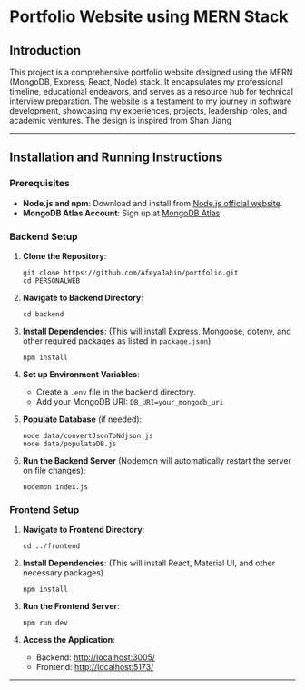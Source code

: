 
# Portfolio Website using MERN Stack




## Introduction

This project is a comprehensive portfolio website designed using the MERN (MongoDB, Express, React, Node) stack. It encapsulates my professional timeline, educational endeavors, and serves as a resource hub for technical interview preparation. The website is a testament to my journey in software development, showcasing my experiences, projects, leadership roles, and academic ventures. The design is inspired from Shan Jiang

---

## Installation and Running Instructions

### Prerequisites

- **Node.js and npm**: Download and install from [Node.js official website](https://nodejs.org/).
- **MongoDB Atlas Account**: Sign up at [MongoDB Atlas](https://www.mongodb.com/cloud/atlas).

### Backend Setup

1. **Clone the Repository**: 
   ```
   git clone https://github.com/AfeyaJahin/portfolio.git
   cd PERSONALWEB
   ```

2. **Navigate to Backend Directory**:
   ```
   cd backend
   ```

3. **Install Dependencies**: (This will install Express, Mongoose, dotenv, and other required packages as listed in `package.json`)
   ```
   npm install
   ```

4. **Set up Environment Variables**:
   - Create a `.env` file in the backend directory.
   - Add your MongoDB URI: `DB_URI=your_mongodb_uri`

5. **Populate Database** (if needed):
   ```
   node data/convertJsonToNdjson.js
   node data/populateDB.js
   ```

6. **Run the Backend Server** (Nodemon will automatically restart the server on file changes):
   ```
   nodemon index.js
   ```

### Frontend Setup

1. **Navigate to Frontend Directory**:
   ```
   cd ../frontend
   ```

2. **Install Dependencies**: (This will install React, Material UI, and other necessary packages)
   ```
   npm install
   ```

3. **Run the Frontend Server**:
   ```
   npm run dev
   ```

4. **Access the Application**:
   - Backend: [http://localhost:3005/](https://afeyajahin.vercel.app/)
   - Frontend: [http://localhost:5173/](http://localhost:5173/)

---

